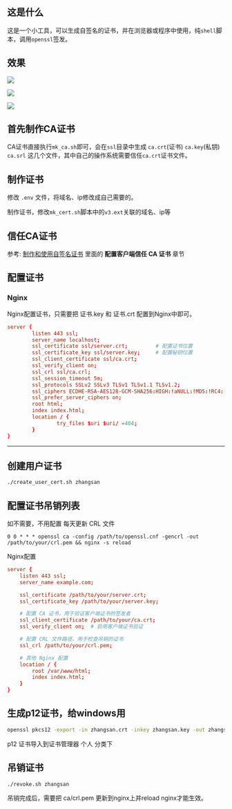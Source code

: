 ## 这是什么

这是一个小工具，可以生成自签名的证书，并在浏览器或程序中使用，纯`shell`脚本，调用`openssl`签发。

## 效果

![](https://static.zahui.fan/images/202411071641322.png)

![](https://static.zahui.fan/images/202411071641461.png)

![](https://static.zahui.fan/images/202411071641156.png)


## 首先制作CA证书

CA证书直接执行`mk_ca.sh`即可，会在`ssl`目录中生成 `ca.crt`(证书) `ca.key`(私钥) `ca.srl` 这几个文件，其中自己的操作系统需要信任`ca.crt`证书文件。

## 制作证书

修改 `.env` 文件，将域名、ip修改成自己需要的。

制作证书，修改`mk_cert.sh`脚本中的`v3.ext`关联的域名、ip等

## 信任CA证书


参考: [制作和使用自签名证书](https://zahui.fan/posts/097e5b7c/) 里面的 **配置客户端信任 CA 证书** 章节


## 配置证书

### Nginx

Nginx配置证书，只需要把 证书.key 和 证书.crt 配置到Nginx中即可。

```conf
server {
        listen 443 ssl;
        server_name localhost;
        ssl_certificate ssl/server.crt;         # 配置证书位置
        ssl_certificate_key ssl/server.key;     # 配置秘钥位置
        ssl_client_certificate ssl/ca.crt;
        ssl_verify_client on;
        ssl_crl ssl/ca.crl;
        ssl_session_timeout 5m;
        ssl_protocols SSLv2 SSLv3 TLSv1 TLSv1.1 TLSv1.2;
        ssl_ciphers ECDHE-RSA-AES128-GCM-SHA256:HIGH:!aNULL:!MD5:!RC4:!DHE;
        ssl_prefer_server_ciphers on;
        root html;
        index index.html;
        location / {
                try_files $uri $uri/ =404;
        }
}

```

---


## 创建用户证书

```bash
./create_user_cert.sh zhangsan
```

## 配置证书吊销列表

如不需要，不用配置
每天更新 CRL 文件

```cron
0 0 * * * openssl ca -config /path/to/openssl.cnf -gencrl -out /path/to/your/crl.pem && nginx -s reload
```

Nginx配置

```conf
server {
    listen 443 ssl;
    server_name example.com;

    ssl_certificate /path/to/your/server.crt;
    ssl_certificate_key /path/to/your/server.key;

    # 配置 CA 证书，用于验证客户端证书的签发者
    ssl_client_certificate /path/to/your/ca.crt;
    ssl_verify_client on;  # 启用客户端证书验证

    # 配置 CRL 文件路径，用于检查吊销的证书
    ssl_crl /path/to/your/crl.pem;

    # 其他 Nginx 配置
    location / {
        root /var/www/html;
        index index.html;
    }
}
```



## 生成p12证书，给windows用

```bash
openssl pkcs12 -export -in zhangsan.crt -inkey zhangsan.key -out zhangsan.p12
```

p12 证书导入到证书管理器 个人 分类下


## 吊销证书

```bash
./revoke.sh zhangsan
```

吊销完成后，需要把 ca/crl.pem 更新到nginx上并reload nginx才能生效。